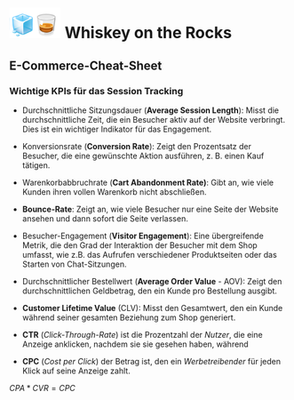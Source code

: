 # <img src="../../Dashboards/python/assets/whisk_rox.png"> Whiskey on the Rocks

## E-Commerce-Cheat-Sheet


### Wichtige KPIs für das Session Tracking

- Durchschnittliche Sitzungsdauer (__Average Session Length__):
    Misst die durchschnittliche Zeit, die ein Besucher aktiv auf der Website verbringt. Dies ist ein wichtiger Indikator für das Engagement. 

- Konversionsrate (__Conversion Rate__):
    Zeigt den Prozentsatz der Besucher, die eine gewünschte Aktion ausführen, z. B. einen Kauf tätigen. 

- Warenkorbabbruchrate (__Cart Abandonment Rate)__:
    Gibt an, wie viele Kunden ihren vollen Warenkorb nicht abschließen. 
- __Bounce-Rate__:
    Zeigt an, wie viele Besucher nur eine Seite der Website ansehen und dann sofort die Seite verlassen. 
- Besucher-Engagement (__Visitor Engagement__):
    Eine übergreifende Metrik, die den Grad der Interaktion der Besucher mit dem Shop umfasst, wie z.B. das Aufrufen verschiedener Produktseiten oder das Starten von Chat-Sitzungen. 
- Durchschnittlicher Bestellwert (__Average Order Value__ - AOV):
    Zeigt den durchschnittlichen Geldbetrag, den ein Kunde pro Bestellung ausgibt. 
- __Customer Lifetime Value__ (CLV):
Misst den Gesamtwert, den ein Kunde während seiner gesamten Beziehung zum Shop generiert. 

- **CTR** (_Click-Through-Rate_) ist die Prozentzahl der _Nutzer_, die eine Anzeige anklicken, nachdem sie sie gesehen haben, während 
- **CPC** (_Cost per Click_) der Betrag ist, den ein _Werbetreibender_ für jeden Klick auf seine Anzeige zahlt.


$CPA * CVR = CPC$